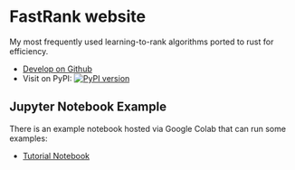 # FastRank website

My most frequently used learning-to-rank algorithms ported to rust for efficiency.

- [Develop on Github](https://github.com/jjfiv/fastrank)
- Visit on PyPI: [![PyPI version](https://badge.fury.io/py/fastrank.svg)](https://badge.fury.io/py/fastrank)

## Jupyter Notebook Example

There is an example notebook hosted via Google Colab that can run some examples: 

- [Tutorial Notebook](https://colab.research.google.com/drive/1IjF7yTin1XaNO_6mBNxAoQYTmF0nckk1)


